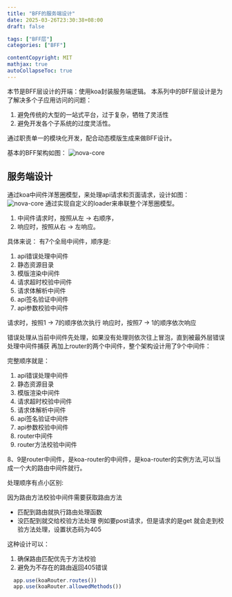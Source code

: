 ```yaml
---
title: "BFF的服务端设计"
date: 2025-03-26T23:30:38+08:00
draft: false

tags: ["BFF层"]
categories: ["BFF"]

contentCopyright: MIT
mathjax: true
autoCollapseToc: true
---
```


本节是BFF层设计的开端：使用koa封装服务端逻辑。
本系列中的BFF层设计是为了解决多个子应用访问的问题：
1. 避免传统的大型的一站式平台，过于复杂，牺牲了灵活性
2. 避免开发各个子系统的过度灵活性。

通过职责单一的模块化开发，配合动态模版生成来做BFF设计。

基本的BFF架构如图：
![nova-core](/images/nova-bff/BFF-structure.png)
## 服务端设计
通过koa中间件洋葱圈模型，来处理api请求和页面请求，设计如图：
![nova-core](/images/nova-bff/nova-core-structure.png)
通过实现自定义的loader来串联整个洋葱圈模型。

1. 中间件请求时，按照从左 -> 右顺序，
2. 响应时，按照从右 -> 左响应。

具体来说：
有7个全局中间件，顺序是:
1. api错误处理中间件
2. 静态资源目录
3. 模版渲染中间件
4. 请求超时校验中间件
5. 请求体解析中间件
6. api签名验证中间件
7. api参数校验中间件

请求时，按照1 -> 7的顺序依次执行
响应时，按照7 -> 1的顺序依次响应

错误处理从当前中间件先处理，如果没有处理则依次往上冒泡，直到被最外层错误处理中间件捕获
再加上router的两个中间件，整个架构设计用了9个中间件：

完整顺序就是：
1. api错误处理中间件
2. 静态资源目录
3. 模版渲染中间件
4. 请求超时校验中间件
5. 请求体解析中间件
6. api签名验证中间件
7. api参数校验中间件
8. router中间件
9. router方法校验中间件

8、9是router中间件，是koa-router的中间件，是koa-router的实例方法,可以当成一个大的路由中间件就行。

处理顺序有点小区别:

因为路由方法校验中间件需要获取路由方法
- 匹配到路由就执行路由处理函数
- 没匹配到就交给校验方法处理
例如要post请求，但是请求的是get
就会走到校验方法处理，设置状态码为405

这种设计可以：
1. 确保路由匹配优先于方法校验
2. 避免为不存在的路由返回405错误
```javascript
  app.use(koaRouter.routes())
  app.use(koaRouter.allowedMethods())
```